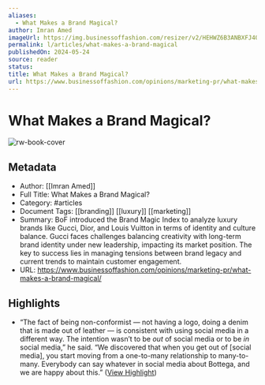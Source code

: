 ```yaml
---
aliases:
  - What Makes a Brand Magical?
author: Imran Amed
imageUrl: https://img.businessoffashion.com/resizer/v2/HEHWZ6B3ANBXFJ4OFY3YBP7G5Y.png?smart=true&auth=5fd368791b11e26b50fe10513feb7ad0a76ebe3b658c7458801ec5f6282afee7&width=1200&height=630
permalink: l/articles/what-makes-a-brand-magical
publishedOn: 2024-05-24
source: reader
status: 
title: What Makes a Brand Magical?
url: https://www.businessoffashion.com/opinions/marketing-pr/what-makes-a-brand-magical/
---
```

# What Makes a Brand Magical?

![rw-book-cover](https://img.businessoffashion.com/resizer/v2/HEHWZ6B3ANBXFJ4OFY3YBP7G5Y.png?smart=true&auth=5fd368791b11e26b50fe10513feb7ad0a76ebe3b658c7458801ec5f6282afee7&width=1200&height=630)

## Metadata

- Author: [[Imran Amed]]
- Full Title: What Makes a Brand Magical?
- Category: #articles
- Document Tags: [[branding]] [[luxury]] [[marketing]]
- Summary: BoF introduced the Brand Magic Index to analyze luxury brands like Gucci, Dior, and Louis Vuitton in terms of identity and culture balance. Gucci faces challenges balancing creativity with long-term brand identity under new leadership, impacting its market position. The key to success lies in managing tensions between brand legacy and current trends to maintain customer engagement.
- URL: https://www.businessoffashion.com/opinions/marketing-pr/what-makes-a-brand-magical/

## Highlights

- “The fact of being non-conformist — not having a logo, doing a denim that is made out of leather — is consistent with using social media in a different way. The intention wasn’t to be _out_ of social media or to be _in_ social media,” he said. “We discovered that when you get out of [social media], you start moving from a one-to-many relationship to many-to-many. Everybody can say whatever in social media about Bottega, and we are happy about this.” ([View Highlight](https://read.readwise.io/read/01hzn31bzsr9chksg425hw0eap))

